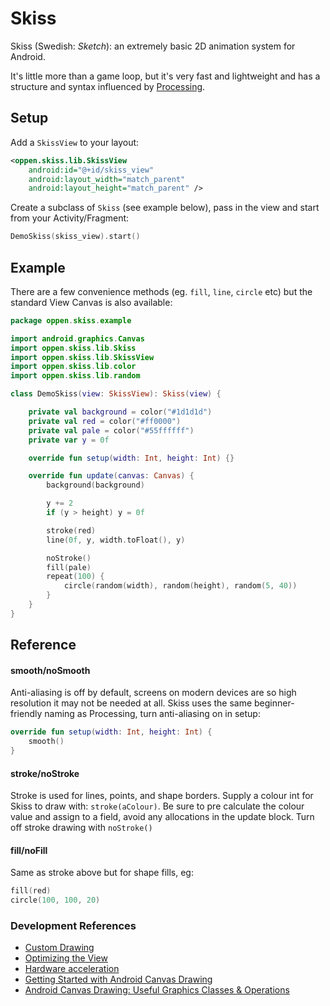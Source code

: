 # Skiss
Skiss (Swedish: _Sketch_): an extremely basic 2D animation system for Android.  

It's little more than a game loop, but it's very fast and lightweight and has a structure and syntax influenced by [Processing](https://processing.org/).  

## Setup

Add a `SkissView` to your layout:

```xml
<oppen.skiss.lib.SkissView
    android:id="@+id/skiss_view"
    android:layout_width="match_parent"
    android:layout_height="match_parent" />
```

Create a subclass of `Skiss` (see example below), pass in the view and start from your Activity/Fragment:

```kotlin
DemoSkiss(skiss_view).start()
```

## Example

There are a few convenience methods (eg. `fill`, `line`, `circle` etc) but the standard View Canvas is also available:

```kotlin
package oppen.skiss.example

import android.graphics.Canvas
import oppen.skiss.lib.Skiss
import oppen.skiss.lib.SkissView
import oppen.skiss.lib.color
import oppen.skiss.lib.random

class DemoSkiss(view: SkissView): Skiss(view) {

    private val background = color("#1d1d1d")
    private val red = color("#ff0000")
    private val pale = color("#55ffffff")
    private var y = 0f

    override fun setup(width: Int, height: Int) {}

    override fun update(canvas: Canvas) {
        background(background)

        y += 2
        if (y > height) y = 0f

        stroke(red)
        line(0f, y, width.toFloat(), y)

        noStroke()
        fill(pale)
        repeat(100) {
            circle(random(width), random(height), random(5, 40))
        }
    }
}
```

## Reference

#### smooth/noSmooth

Anti-aliasing is off by default, screens on modern devices are so high resolution it may not be needed at all. Skiss uses the same beginner-friendly naming as Processing, turn anti-aliasing on in setup:

```kotlin
override fun setup(width: Int, height: Int) {
    smooth()
}
```

#### stroke/noStroke

Stroke is used for lines, points, and shape borders. Supply a colour int for Skiss to draw with: `stroke(aColour)`. Be sure to pre calculate the colour value and assign to a field, avoid any allocations in the update block. Turn off stroke drawing with `noStroke()`

#### fill/noFill

Same as stroke above but for shape fills, eg:

```kotlin
fill(red)
circle(100, 100, 20)
```

### Development References
* [Custom Drawing](https://developer.android.com/training/custom-views/custom-drawing)
* [Optimizing the View](https://developer.android.com/training/custom-views/optimizing-view)
* [Hardware acceleration](https://developer.android.com/guide/topics/graphics/hardware-accel.html)
* [Getting Started with Android Canvas Drawing](https://medium.com/over-engineering/getting-started-with-drawing-on-the-android-canvas-621cf512f4c7)
* [Android Canvas Drawing: Useful Graphics Classes & Operations](https://medium.com/over-engineering/android-canvas-drawing-useful-graphics-classes-operations-2803e435e848)



